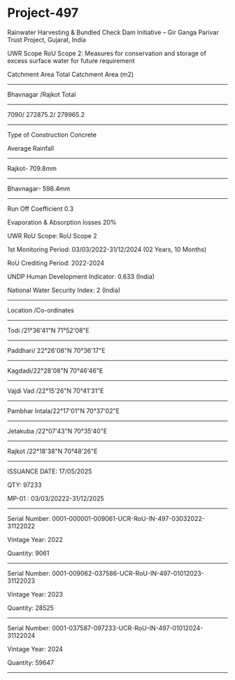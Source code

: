 # Project-497
Rainwater Harvesting &amp; Bundled Check Dam Initiative – Gir Ganga Parivar Trust Project, Gujarat, India

UWR Scope
RoU Scope 2: Measures for conservation and storage of excess
surface water for future requirement

Catchment Area
Total Catchment Area (m2)
_____
Bhavnagar /Rajkot Total
______
7090/ 272875.2/ 279965.2
_______
Type of Construction Concrete

Average Rainfall
______
Rajkot- 709.8mm
___
Bhavnagar- 598.4mm
______
Run Off Coefficient 0.3

Evaporation & Absorption losses 20%

UWR RoU Scope: RoU Scope 2

1st Monitoring Period: 03/03/2022-31/12/2024 (02 Years, 10 Months)

RoU Crediting Period: 2022-2024

UNDP Human Development Indicator: 0.633 (India)

National Water Security Index: 2 (India)
______________
Location /Co-ordinates
____________
Todi /21°36'41"N 71°52'08"E
__________
Paddhari/ 22°26'08"N 70°36'17"E
______
Kagdadi/22°28'08"N 70°46'46"E
________
Vajdi Vad /22°15'26"N 70°41'31"E
_________
Pambhar Intala/22°17'01"N 70°37'02"E
________
Jetakuba /22°07'43"N 70°35'40"E
________
Rajkot /22°18'38"N 70°48'26"E
______________
ISSUANCE DATE: 17/05/2025

QTY: 97233

MP-01 : 03/03/20222-31/12/2025
_______________
Serial Number: 0001-000001-009061-UCR-RoU-IN-497-03032022-31122022

Vintage Year: 2022

Quantity: 9061
_____________
Serial Number: 0001-009062-037586-UCR-RoU-IN-497-01012023-31122023

Vintage Year: 2023

Quantity: 28525
_____________
Serial Number: 0001-037587-097233-UCR-RoU-IN-497-01012024-31122024

Vintage Year: 2024

Quantity: 59647
_______________
